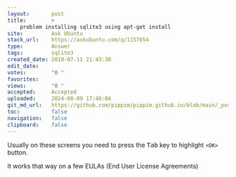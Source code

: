 ```yaml
---
layout:       post
title:        >
    problem installing sqlite3 using apt-get install
site:         Ask Ubuntu
stack_url:    https://askubuntu.com/q/1157654
type:         Answer
tags:         sqlite3
created_date: 2019-07-11 21:43:30
edit_date:    
votes:        "0 "
favorites:    
views:        "0 "
accepted:     Accepted
uploaded:     2024-08-09 17:46:04
git_md_url:   https://github.com/pippim/pippim.github.io/blob/main/_posts/2019/2019-07-11-problem-installing-sqlite3-using-apt-get-install.md
toc:          false
navigation:   false
clipboard:    false
---
```


Usually on these screens you need to press the <kbd>Tab</kbd> key to highlight `<OK>` button.

It works that way on a few EULAs (End User License Agreements)

